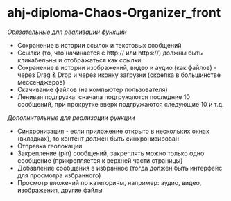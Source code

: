 # ahj-diploma-Chaos-Organizer_front

_Обязательные для реализации функции_

+ Сохранение в истории ссылок и текстовых сообщений
+ Ссылки (то, что начинается с http:// или https://) должны быть кликабельны и отображаться как ссылки
+ Сохранение в истории изображений, видео и аудио (как файлов) - через Drag & Drop и через иконку загрузки (скрепка в большинстве мессенджеров)
+ Скачивание файлов (на компьютер пользователя)
+ Ленивая подгрузка: сначала подгружаются последние 10 сообщений, при прокрутке вверх подгружаются следующие 10 и т.д.

_Дополнительные для реализации функции_

+ Синхронизация - если приложение открыто в нескольких окнах (вкладках), то контент должен быть синхронизирован
+ Отправка геолокации
+ Закрепление (pin) сообщений, закреплять можно только одно сообщение (прикрепляется к верхней части страницы)
+ Добавление сообщения в избранное (тогда должен быть интерфейс для просмотра избранного)
+ Просмотр вложений по категориям, например: аудио, видео, изображения, другие файлы
